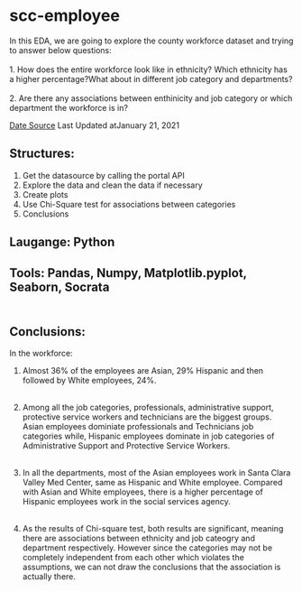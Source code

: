 # scc-employee

<p>In this EDA, we are going to explore the county workforce dataset and trying to answer below questions:<br><br>
1. How does the entire workforce look like in ethnicity? Which ethnicity has a higher percentage?What about in different job category and departments?<br><br>
2. Are there any associations between enthinicity and job category or which department the workforce is in?<p>

<a href="https://data.sccgov.org/dataset/County-Workforce/tnhw-jtp5">Date Source</a> Last Updated atJanuary 21, 2021
  
## Structures:
1. Get the datasource by calling the portal API
2. Explore the data and clean the data if necessary
3. Create plots
4. Use Chi-Square test for associations between categories
5. Conclusions

## Laugange: Python <br>
## Tools: Pandas, Numpy, Matplotlib.pyplot, Seaborn, Socrata <br><br>


## Conclusions:
<p>In the workforce: <br>

1. Almost 36% of the employees are Asian, 29% Hispanic and then followed by White employees, 24%.<br><br>

2. Among all the job categories, professionals, administrative support, protective service workers and technicians are the biggest groups. Asian employees dominiate professionals and Technicians job categories while, Hispanic employees dominate in job categories of Administrative Support and Protective Service Workers.<br><br>

3. In all the departments, most of the Asian employees work in Santa Clara Valley Med Center, same as Hispanic and White employee. Compared with Asian and White employees, there is a higher percentage of Hispanic employees work in the social services agency.<br><br>

4. As the results of Chi-square test, both results are significant, meaning there are associations between ethnicity and job cateogry and department respectively. However since the categories may not be completely independent from each other which violates the assumptions, we can not draw the conclusions that the association is actually there. <p>

